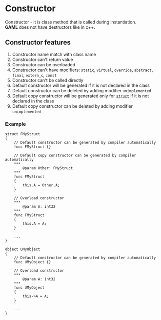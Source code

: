 # Constructor

Constructor - it is class method that is called during instantiation. \
**GAML** does not have destructors like in c++.



## Constructor features

1. Constructor name match with class name
2. Constructor can't return value
3. Constructor can be overloaded
4. Constructor can't have modifiers: `static`, `virtual`, `override`, `abstract`, `final`, `extern_c`, `const`
5. Constructor can't be called directly
6. Default constructor will be generated if it is not declared in the class
7. Default constructor can be deleted by adding modifier `unimplemented`
8. Default copy constructor will be generated only for [`struct`](02-Struct.md) if it is not declared in the class
9. Default copy constructor can be deleted by adding modifier `unimplemented`

### Example

```
struct FMyStruct
{
	// Default constructor can be generated by compiler automatically
	func FMyStruct {}

	// Default copy constructor can be generated by compiler automatically
	***
		@param Other: FMyStruct
	***
	func FMyStruct
	{
		this.A = Other.A;
	}
	
	// Overload constructor
	***
		@param A: int32
	***
	func FMyStruct
	{
		this.A = A;
	}

	...
}

object UMyObject
{
	// Default constructor can be generated by compiler automatically
	func UMyObject {}

	// Overload constructor
	***
		@param A: int32
	***
	func UMyObject
	{
		this->A = A;
	}

	...
}
```
